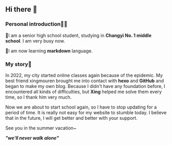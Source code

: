 ## Hi there 👋

### Personal introduction🙆‍♂️

🏫I am a senior high school student, studying in **Changyi No. 1 middle school**. I am very busy now.

📕I am now learning **markdown** language.

### My story📜

In 2022, my city started online classes again because of the epidemic. My best friend xingmouren brought me into contact with **hexo** and **GitHub** and began to make my own blog. Because I didn't have any foundation before, I encountered all kinds of difficulties, but **Xing** helped me solve them every time, so I thank him very much.

Now we are about to start school again, so I have to stop updating for a period of time. It is really not easy for my website to stumble today. I believe that in the future, I will get better and better with your support.

See you in the summer vacation~

***"we'll never walk alone"***
